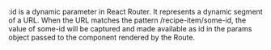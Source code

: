 :id is a dynamic parameter in React Router.
It represents a dynamic segment of a URL. When the URL matches the pattern /recipe-item/some-id, the value of some-id will be captured and made available as id in the params object passed to the component rendered by the Route.
